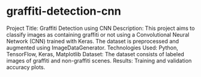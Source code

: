 # graffiti-detection-cnn
Project Title: Graffiti Detection using CNN
Description: This project aims to classify images as containing graffiti or not using a Convolutional Neural Network (CNN) trained with Keras. The dataset is preprocessed and augmented using ImageDataGenerator.
Technologies Used: Python, TensorFlow, Keras, Matplotlib
Dataset: The dataset consists of labeled images of graffiti and non-graffiti scenes.
Results: Training and validation accuracy plots.
